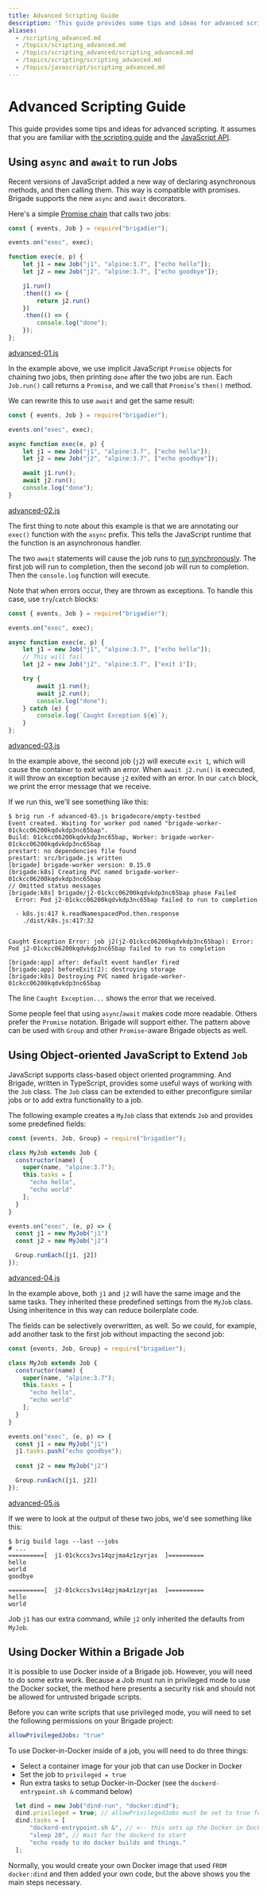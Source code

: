 ```yaml
---
title: Advanced Scripting Guide
description: 'This guide provides some tips and ideas for advanced scripting.'
aliases:
  - /scripting_advanced.md
  - /topics/scripting_advanced.md
  - /topics/scripting_advanced/scripting_advanced.md
  - /topics/scripting/scripting_advanced.md
  - /topics/javascript/scripting_advanced.md
---
```


# Advanced Scripting Guide

This guide provides some tips and ideas for advanced scripting. It assumes that
you are familiar with [the scripting guide](scripting.md) and the 
[JavaScript API](javascript.md).

## Using `async` and `await` to run Jobs

Recent versions of JavaScript added a new way of declaring asynchronous methods, and then calling them. This way is compatible with promises. Brigade supports the new `async` and `await` decorators.

Here's a simple [Promise chain](https://developer.mozilla.org/en-US/docs/Web/JavaScript/Reference/Global_Objects/Promise) that calls two jobs:

```javascript
const { events, Job } = require("brigadier");

events.on("exec", exec);

function exec(e, p) {
    let j1 = new Job("j1", "alpine:3.7", ["echo hello"]);
    let j2 = new Job("j2", "alpine:3.7", ["echo goodbye"]);

    j1.run()
    .then(() => {
        return j2.run()
    })
    .then(() => {
        console.log("done");
    });
};
```
[advanced-01.js](../../examples/advanced-01.js)

In the example above, we use implicit JavaScript `Promise` objects for chaining two jobs, then printing `done` after the two jobs are run. Each `Job.run()` call returns a `Promise`, and we call that `Promise`'s `then()` method.

We can rewrite this to use `await` and get the same result:

```javascript
const { events, Job } = require("brigadier");

events.on("exec", exec);

async function exec(e, p) {
    let j1 = new Job("j1", "alpine:3.7", ["echo hello"]);
    let j2 = new Job("j2", "alpine:3.7", ["echo goodbye"]);

    await j1.run();
    await j2.run();
    console.log("done");
}
```
[advanced-02.js](../../examples/advanced-02.js)

The first thing to note about this example is that we are annotating our `exec()` function with the `async` prefix. This tells the JavaScript runtime that the function is an asynchronous handler.

The two `await` statements will cause the job runs to [run synchronously](https://developer.mozilla.org/en-US/docs/Web/JavaScript/Reference/Operators/await). The first job will run to completion, then the second job will run to completion. Then the `console.log` function will execute.

Note that when errors occur, they are thrown as exceptions. To handle this case, use `try`/`catch` blocks:

```javascript
const { events, Job } = require("brigadier");

events.on("exec", exec);

async function exec(e, p) {
    let j1 = new Job("j1", "alpine:3.7", ["echo hello"]);
    // This will fail
    let j2 = new Job("j2", "alpine:3.7", ["exit 1"]);

    try {
        await j1.run();
        await j2.run();
        console.log("done");
    } catch (e) {
        console.log(`Caught Exception ${e}`);
    } 
};
```
[advanced-03.js](../../examples/advanced-03.js)

In the example above, the second job (`j2`) will execute `exit 1`, which will cause the container to exit with an error. When `await j2.run()` is executed, it will throw an exception because `j2` exited with an error. In our `catch` block, we print the error message that we receive.

If we run this, we'll see something like this:

```console
$ brig run -f advanced-03.js brigadecore/empty-testbed
Event created. Waiting for worker pod named "brigade-worker-01ckcc06200kqdvkdp3nc65bap".
Build: 01ckcc06200kqdvkdp3nc65bap, Worker: brigade-worker-01ckcc06200kqdvkdp3nc65bap
prestart: no dependencies file found
prestart: src/brigade.js written
[brigade] brigade-worker version: 0.15.0
[brigade:k8s] Creating PVC named brigade-worker-01ckcc06200kqdvkdp3nc65bap
// Omitted status messages
[brigade:k8s] brigade/j2-01ckcc06200kqdvkdp3nc65bap phase Failed
  Error: Pod j2-01ckcc06200kqdvkdp3nc65bap failed to run to completion

  - k8s.js:417 k.readNamespacedPod.then.response
    ./dist/k8s.js:417:32


Caught Exception Error: job j2(j2-01ckcc06200kqdvkdp3nc65bap): Error: Pod j2-01ckcc06200kqdvkdp3nc65bap failed to run to completion

[brigade:app] after: default event handler fired
[brigade:app] beforeExit(2): destroying storage
[brigade:k8s] Destroying PVC named brigade-worker-01ckcc06200kqdvkdp3nc65bap
```

The line `Caught Exception...` shows the error that we received.

Some people feel that using `async`/`await` makes code more readable. Others prefer the `Promise` notation. Brigade will support either. The pattern above can be used with `Group` and other `Promise`-aware Brigade objects as well.

## Using Object-oriented JavaScript to Extend `Job`

JavaScript supports class-based object oriented programming. And Brigade, written in TypeScript, provides some useful ways of working with the `Job` class. The `Job` class can be extended to either preconfigure similar jobs or to add extra functionality to a job.

The following example creates a `MyJob` class that extends `Job` and provides some predefined
fields:

```javascript
const {events, Job, Group} = require("brigadier");

class MyJob extends Job {
  constructor(name) {
    super(name, "alpine:3.7");
    this.tasks = [
      "echo hello",
      "echo world"
    ];
  }
}

events.on("exec", (e, p) => {
  const j1 = new MyJob("j1")
  const j2 = new MyJob("j2")

  Group.runEach([j1, j2])
});
```
[advanced-04.js](../../examples/advanced-04.js)

In the example above, both `j1` and `j2` will have the same image and the same tasks. They inherited these predefined settings from the `MyJob` class. Using inheritence in this way can reduce boilerplate code.

The fields can be selectively overwritten, as well. So we could, for example, add another task to the first job without impacting the second job:

```javascript
const {events, Job, Group} = require("brigadier");

class MyJob extends Job {
  constructor(name) {
    super(name, "alpine:3.7");
    this.tasks = [
      "echo hello",
      "echo world"
    ];
  }
}

events.on("exec", (e, p) => {
  const j1 = new MyJob("j1")
  j1.tasks.push("echo goodbye");
  
  const j2 = new MyJob("j2")

  Group.runEach([j1, j2])
});
```
[advanced-05.js](../../examples/advanced-05.js)


If we were to look at the output of these two jobs, we'd see something like this:

```console
$ brig build logs --last --jobs
# ...
==========[  j1-01ckccs3vs14qzjma4z1zyrjas  ]==========
hello
world
goodbye

==========[  j2-01ckccs3vs14qzjma4z1zyrjas  ]==========
hello
world
```

Job `j1` has our extra command, while `j2` only inherited the defaults from `MyJob`.


## Using Docker Within a Brigade Job

It is possible to use Docker inside of a Brigade job. However, you will need to do some extra work. Because a Job must run in privileged mode to use the Docker socket, the method here presents a security risk and should not be allowed for untrusted brigade scripts.

Before you can write scripts that use privileged mode, you will need to set the following permissions on your Brigade project:

```yaml
allowPrivilegedJobs: "true"
```

To use Docker-in-Docker inside of a job, you will need to do three things:

- Select a container image for your job that can use Docker in Docker
- Set the job to `privileged = true`
- Run extra tasks to setup Docker-in-Docker (see the `dockerd-entrypoint.sh &` command below)

```javascript
  let dind = new Job("dind-run", "docker:dind");
  dind.privileged = true; // allowPrivilegedJobs must be set to true for this to work
  dind.tasks = [
      "dockerd-entrypoint.sh &", // <-- this sets up the Docker in Docker daemon
      "sleep 20", // Wait for the dockerd to start
      "echo ready to do docker builds and things."
  ];
```

Normally, you would create your own Docker image that used `FROM docker:dind` and then added your own code, but the above shows you the main steps necessary.
